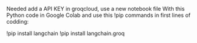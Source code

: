 Needed add a API KEY in groqcloud, use a new notebook file With this Python code in Google Colab and use this !pip commands in first lines of codding:

!pip install langchain
!pip install langchain.groq
